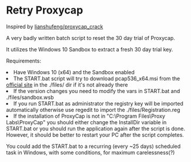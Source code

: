 # Retry Proxycap

Inspired by <a href="https://github.com/lianshufeng/proxycap_crack">lianshufeng/proxycap_crack</a>

A very badly written batch script to reset the 30 day trial of Proxycap. <br>

It utilizes the Windows 10 Sandbox to extract a fresh 30 day trial key.

Requirements:
<li>Have Windows 10 (x64) and the Sandbox enabled
<li>The START.bat script will try to download pcap536_x64.msi from the <a href="https://www.proxycap.com/">official site</a> in the ./files/ dir if it's not already there
<li>If the version changes you need to modify the vars in START.bat and ./files/sandbox.wsb

<li>If you run START.bat as administrator the registry key will be imported automatically otherwise use regedit to import the ./files/Registration.reg

<li>If the installation of ProxyCap is not in "C:\Program Files\Proxy Labs\ProxyCap" you should either change the InstallDir variable in START.bat or you should run the application again after the script is done. However, it should be better to restart your PC after the script completes.
  
You could add the START.bat to a recurring (every ~25 days) scheduled task in Windows, with some conditions, for maximum carelessness(?)
